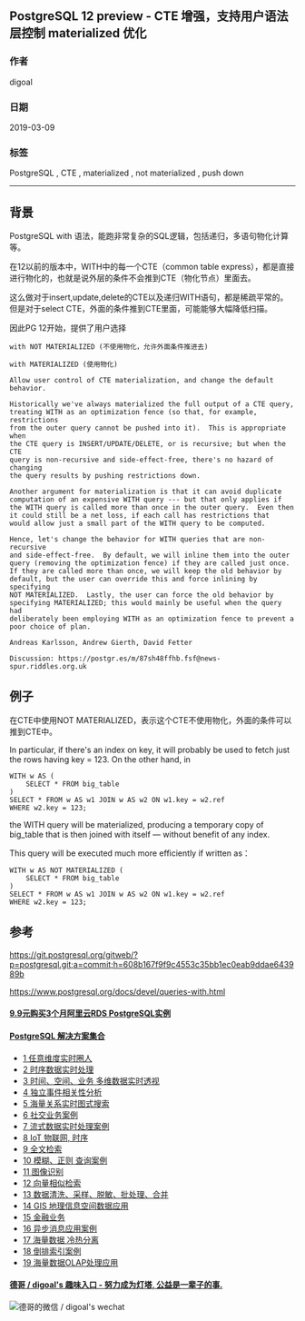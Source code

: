 ## PostgreSQL 12 preview - CTE 增强，支持用户语法层控制 materialized 优化   
                                
### 作者                                
digoal                                
                                
### 日期                                
2019-03-09                                
                                
### 标签                                
PostgreSQL , CTE , materialized , not materialized , push down     
                            
----                          
                            
## 背景           
PostgreSQL with 语法，能跑非常复杂的SQL逻辑，包括递归，多语句物化计算等。  
  
在12以前的版本中，WITH中的每一个CTE（common table express），都是直接进行物化的，也就是说外层的条件不会推到CTE（物化节点）里面去。  
  
这么做对于insert,update,delete的CTE以及递归WITH语句，都是稀疏平常的。但是对于select CTE，外面的条件推到CTE里面，可能能够大幅降低扫描。  
  
因此PG 12开始，提供了用户选择  
  
```  
with NOT MATERIALIZED (不使用物化，允许外面条件推进去)  
  
with MATERIALIZED (使用物化)  
```  
  
```  
Allow user control of CTE materialization, and change the default behavior.  
  
Historically we've always materialized the full output of a CTE query,  
treating WITH as an optimization fence (so that, for example, restrictions  
from the outer query cannot be pushed into it).  This is appropriate when  
the CTE query is INSERT/UPDATE/DELETE, or is recursive; but when the CTE  
query is non-recursive and side-effect-free, there's no hazard of changing  
the query results by pushing restrictions down.  
  
Another argument for materialization is that it can avoid duplicate  
computation of an expensive WITH query --- but that only applies if  
the WITH query is called more than once in the outer query.  Even then  
it could still be a net loss, if each call has restrictions that  
would allow just a small part of the WITH query to be computed.  
  
Hence, let's change the behavior for WITH queries that are non-recursive  
and side-effect-free.  By default, we will inline them into the outer  
query (removing the optimization fence) if they are called just once.  
If they are called more than once, we will keep the old behavior by  
default, but the user can override this and force inlining by specifying  
NOT MATERIALIZED.  Lastly, the user can force the old behavior by  
specifying MATERIALIZED; this would mainly be useful when the query had  
deliberately been employing WITH as an optimization fence to prevent a  
poor choice of plan.  
  
Andreas Karlsson, Andrew Gierth, David Fetter  
  
Discussion: https://postgr.es/m/87sh48ffhb.fsf@news-spur.riddles.org.uk  
```  
  
## 例子  
在CTE中使用NOT MATERIALIZED，表示这个CTE不使用物化，外面的条件可以推到CTE中。   
  
In particular, if there's an index on key, it will probably be used to fetch just the rows having key = 123. On the other hand, in  
  
```  
WITH w AS (  
    SELECT * FROM big_table  
)  
SELECT * FROM w AS w1 JOIN w AS w2 ON w1.key = w2.ref  
WHERE w2.key = 123;  
```  
  
the WITH query will be materialized, producing a temporary copy of big_table that is then joined with itself — without benefit of any index.   
  
This query will be executed much more efficiently if written as：  
  
```  
WITH w AS NOT MATERIALIZED (  
    SELECT * FROM big_table  
)  
SELECT * FROM w AS w1 JOIN w AS w2 ON w1.key = w2.ref  
WHERE w2.key = 123;  
```  
  
    
## 参考  
https://git.postgresql.org/gitweb/?p=postgresql.git;a=commit;h=608b167f9f9c4553c35bb1ec0eab9ddae643989b  
  
https://www.postgresql.org/docs/devel/queries-with.html  
    
  
  
  
  
  
  
  
  
  
  
  
  
  
  
  
  
  
  
  
  
  
  
  
  
  
  
  
  
  
  
  
  
  
  
  
  
  
  
  
  
  
#### [9.9元购买3个月阿里云RDS PostgreSQL实例](https://www.aliyun.com/database/postgresqlactivity "57258f76c37864c6e6d23383d05714ea")
  
  
#### [PostgreSQL 解决方案集合](https://yq.aliyun.com/topic/118 "40cff096e9ed7122c512b35d8561d9c8")
- [1 任意维度实时圈人](https://yq.aliyun.com/topic/118 "40cff096e9ed7122c512b35d8561d9c8")
- [2 时序数据实时处理](https://yq.aliyun.com/topic/118 "40cff096e9ed7122c512b35d8561d9c8")
- [3 时间、空间、业务 多维数据实时透视](https://yq.aliyun.com/topic/118 "40cff096e9ed7122c512b35d8561d9c8")
- [4 独立事件相关性分析](https://yq.aliyun.com/topic/118 "40cff096e9ed7122c512b35d8561d9c8")
- [5 海量关系实时图式搜索](https://yq.aliyun.com/topic/118 "40cff096e9ed7122c512b35d8561d9c8")
- [6 社交业务案例](https://yq.aliyun.com/topic/118 "40cff096e9ed7122c512b35d8561d9c8")
- [7 流式数据实时处理案例](https://yq.aliyun.com/topic/118 "40cff096e9ed7122c512b35d8561d9c8")
- [8 IoT 物联网, 时序](https://yq.aliyun.com/topic/118 "40cff096e9ed7122c512b35d8561d9c8")
- [9 全文检索](https://yq.aliyun.com/topic/118 "40cff096e9ed7122c512b35d8561d9c8")
- [10 模糊、正则 查询案例](https://yq.aliyun.com/topic/118 "40cff096e9ed7122c512b35d8561d9c8")
- [11 图像识别](https://yq.aliyun.com/topic/118 "40cff096e9ed7122c512b35d8561d9c8")
- [12 向量相似检索](https://yq.aliyun.com/topic/118 "40cff096e9ed7122c512b35d8561d9c8")
- [13 数据清洗、采样、脱敏、批处理、合并](https://yq.aliyun.com/topic/118 "40cff096e9ed7122c512b35d8561d9c8")
- [14 GIS 地理信息空间数据应用](https://yq.aliyun.com/topic/118 "40cff096e9ed7122c512b35d8561d9c8")
- [15 金融业务](https://yq.aliyun.com/topic/118 "40cff096e9ed7122c512b35d8561d9c8")
- [16 异步消息应用案例](https://yq.aliyun.com/topic/118 "40cff096e9ed7122c512b35d8561d9c8")
- [17 海量数据 冷热分离](https://yq.aliyun.com/topic/118 "40cff096e9ed7122c512b35d8561d9c8")
- [18 倒排索引案例](https://yq.aliyun.com/topic/118 "40cff096e9ed7122c512b35d8561d9c8")
- [19 海量数据OLAP处理应用](https://yq.aliyun.com/topic/118 "40cff096e9ed7122c512b35d8561d9c8")
  
  
#### [德哥 / digoal's 趣味入口 - 努力成为灯塔, 公益是一辈子的事.](https://github.com/digoal/blog/blob/master/README.md "22709685feb7cab07d30f30387f0a9ae")
  
  
![德哥的微信 / digoal's wechat](../pic/digoal_weixin.jpg "f7ad92eeba24523fd47a6e1a0e691b59")
  
